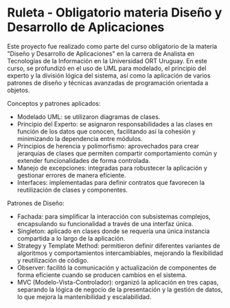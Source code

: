 # Ruleta - Obligatorio materia Diseño y Desarrollo de Aplicaciones

Este proyecto fue realizado como parte del curso obligatorio de la materia "Diseño y Desarrollo de Aplicaciones" en la carrera de Analista en Tecnologías de la Información en la Universidad ORT Uruguay. En este curso, se profundizó en el uso de UML para modelado, el principio del experto y la división lógica del sistema, así como la aplicación de varios patrones de diseño y técnicas avanzadas de programación orientada a objetos.

Conceptos y patrones aplicados:
- Modelado UML: se utilizaron diagramas de clases.
- Principio del Experto: se asignaron responsabilidades a las clases en función de los datos que conocen, facilitando así la cohesión y minimizando la dependencia entre módulos.
- Principios de herencia y polimorfismo: aprovechados para crear jerarquías de clases que permiten compartir comportamiento común y extender funcionalidades de forma controlada.
- Manejo de excepciones: integradas para robustecer la aplicación y gestionar errores de manera eficiente.
- Interfaces: implementadas para definir contratos que favorecen la reutilización de clases y componentes.

Patrones de Diseño:
 - Fachada: para simplificar la interacción con subsistemas complejos, encapsulando su funcionalidad a través de una interfaz única.
- Singleton: aplicado en clases donde se requería una única instancia compartida a lo largo de la aplicación.
- Strategy y Template Method: permitieron definir diferentes variantes de algoritmos y comportamientos intercambiables, mejorando la flexibilidad y reutilización de código.
- Observer: facilitó la comunicación y actualización de componentes de forma eficiente cuando se producen cambios en el sistema.
- MVC (Modelo-Vista-Controlador): organizó la aplicación en tres capas, separando la lógica de negocio de la presentación y la gestión de datos, lo que mejora la mantenibilidad y escalabilidad.
